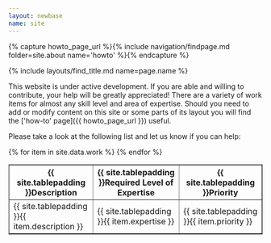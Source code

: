 ```yaml
---
layout: newbase
name: site
---
```

{% capture howto_page_url %}{% include navigation/findpage.md folder=site.about name='howto' %}{% endcapture %}

{% include layouts/find_title.md name=page.name %}

This website is under active development. If you are able and willing to contribute, your help will be greatly appreciated! There are a variety of work items for almost any skill level and area of expertise. Should you need to add or modify content on this site or some parts of its layout you will find the ['how-to' page]({{ howto_page_url }}) useful.

Please take a look at the following list and let us know if you can help:

<table border="1" width="100%">
  <tr>
    <th>{{ site.tablepadding }}Description</th>
    <th>{{ site.tablepadding }}Required Level of Expertise</th>
    <th>{{ site.tablepadding }}Priority</th>
  </tr>
  {% for item in site.data.work %}
  <tr>
    <td>{{ site.tablepadding }}{{ item.description }}</td>
    <td>{{ site.tablepadding }}{{ item.expertise }}</td>
    <td>{{ site.tablepadding }}{{ item.priority }}</td>
  </tr>
  {% endfor %}
  
</table>
